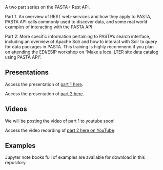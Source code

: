 A two part series on the PASTA+ Rest API.

Part 1: An overview of REST web-services and how they apply to PASTA, PASTA API calls commonly used to discover data, and some real world examples of interacting with the PASTA API.

Part 2: More specific information pertaining to PASTA’s search interface, including an overview of Apache Solr and how to interact with Solr to query for data packages in PASTA. This training is highly recommend if you plan on attending the EDI/ESIP workshop on “Make a local LTER site data catalog using PASTA API”.

## Presentations

Access the presentation of [part 1 here](https://docs.google.com/presentation/d/1Gz7XT8zZ07AQUvtZWdTdQ-QZO2yIfWrNDOwtbNZcvCc/edit#slide=id.p).

Access the presentation of [part 2 here](https://docs.google.com/presentation/d/1B7h8Bf2yS8WNhMNnaTvhVQjDVlEKqdTHdXtuf3e-PIQ/edit#slide=id.g160fb00556_0_0).

## Videos

We will be posting the video of part 1 to youtube soon!

Access the video recording of [part 2 here on YouTube](https://www.youtube.com/watch?v=IL7IsXGbFAE).

## Examples

Jupyter note books full of examples are available for download in this repository.
